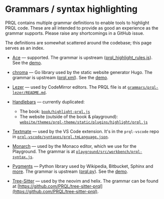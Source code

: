 # Grammars / syntax highlighting

PRQL contains multiple grammar definitions to enable tools to highlight PRQL
code. These are all intended to provide as good an experience as the grammar
supports. Please raise any shortcomings in a GitHub issue.

The definitions are somewhat scattered around the codebase; this page serves as
an index.

- [Ace](https://ace.c9.io/) — supported. The grammar is upstream
  ([prql_highlight_rules.js](https://github.com/ajaxorg/ace/blob/master/src/mode/prql_highlight_rules.js)).
  See the [demo](https://prql-lang.org/demos/ace-demo).

- [chroma](https://github.com/alecthomas/chroma) — Go library used by the static website generator Hugo. The grammar is upstream ([prql.xml](https://github.com/alecthomas/chroma/blob/master/lexers/embedded/prql.xml)).
  See the [demo](https://swapoff.org/chroma/playground/).

- [Lezer](https://lezer.codemirror.net/) — used by CodeMirror editors. The PRQL
  file is at
  [`grammars/prql-lezer/README.md`](https://github.com/PRQL/prql/tree/main/grammars/prql-lezer/README.md).

- [Handlebars](https://handlebarsjs.com/) — currently duplicated:

  - The book:
    [`book/highlight-prql.js`](https://github.com/PRQL/prql/blob/main/web/book/highlight-prql.js)
  - The website (outside of the book & playground):
    [`website/themes/prql-theme/static/plugins/highlight/prql.js`](https://github.com/PRQL/prql/blob/main/web/book/highlight-prql.js)

- [Textmate](https://macromates.com/manual/en/language_grammars) — used by the
  VS Code extension. It's in the `prql-vscode` repo in
  [`prql-vscode/syntaxes/prql.tmLanguage.json`](https://github.com/PRQL/prql-vscode/blob/main/syntaxes/prql.tmLanguage.json).

- [Monarch](https://microsoft.github.io/monaco-editor/monarch.html) — used by
  the Monaco editor, which we use for the Playground. The grammar is at
  [`playground/src/workbench/prql-syntax.js`](https://github.com/PRQL/prql/blob/main/web/playground/src/workbench/prql-syntax.js).

- [Pygments](https://pygments.org/) — Python library used by Wikipedia,
  Bitbucket, Sphinx and [more](https://pygments.org/faq/#who-uses-pygments). The
  grammar is upstream
  ([prql.py](https://github.com/pygments/pygments/blob/master/pygments/lexers/prql.py)).
  See the [demo](https://pygments.org/demo/).

- [Tree-Sitter](https://tree-sitter.github.io/tree-sitter) — used by the neovim
  and helix. The grammar can be found at
  [https://github.com/PRQL/tree-sitter-prql](https://github.com/PRQL/tree-sitter-prql).
